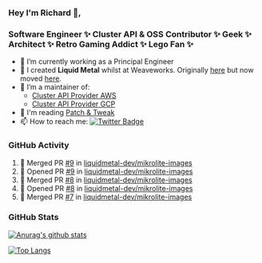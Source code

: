 ### Hey I'm Richard 👋, 

<h3 align="left">Software Engineer ✨ Cluster API & OSS Contributor ✨ Geek ✨ Architect ✨ Retro Gaming Addict ✨ Lego Fan ✨</h3>

- 🔭 I’m currently working as a Principal Engineer
- 📯 I created **Liquid Metal** whilst at Weaveworks. Originally [here](https://github.com/weaveworks-liquidmetal) but now moved [here](https://github.com/liquidmetal-dev).
- 👯 I’m a maintainer of:
  -  [Cluster API Provider AWS](https://github.com/kubernetes-sigs/cluster-api-provider-aws)
  -  [Cluster API Provider GCP](https://github.com/kubernetes-sigs/cluster-api-provider-gcp)
- 💬 I'm reading [Patch & Tweak](https://bjooks.com/products/patch-tweak-exploring-modular-synthesis)
- 📫 How to reach me: [![Twitter Badge](https://img.shields.io/badge/-@fruit_case-00acee?style=flat&logo=Twitter&logoColor=white)](https://twitter.com/intent/follow?screen_name=fruit_case "Follow on Twitter")

### GitHub Activity 

<!--START_SECTION:activity-->
1. 🎉 Merged PR [#9](https://github.com/liquidmetal-dev/mikrolite-images/pull/9) in [liquidmetal-dev/mikrolite-images](https://github.com/liquidmetal-dev/mikrolite-images)
2. 💪 Opened PR [#9](https://github.com/liquidmetal-dev/mikrolite-images/pull/9) in [liquidmetal-dev/mikrolite-images](https://github.com/liquidmetal-dev/mikrolite-images)
3. 🎉 Merged PR [#8](https://github.com/liquidmetal-dev/mikrolite-images/pull/8) in [liquidmetal-dev/mikrolite-images](https://github.com/liquidmetal-dev/mikrolite-images)
4. 💪 Opened PR [#8](https://github.com/liquidmetal-dev/mikrolite-images/pull/8) in [liquidmetal-dev/mikrolite-images](https://github.com/liquidmetal-dev/mikrolite-images)
5. 🎉 Merged PR [#7](https://github.com/liquidmetal-dev/mikrolite-images/pull/7) in [liquidmetal-dev/mikrolite-images](https://github.com/liquidmetal-dev/mikrolite-images)
<!--END_SECTION:activity-->

### GitHub Stats

[![Anurag's github stats](https://github-readme-stats.vercel.app/api?username=richardcase&count_private=true&show_icons=true)](https://github.com/anuraghazra/github-readme-stats)

[![Top Langs](https://github-readme-stats.vercel.app/api/top-langs/?username=richardcase&hide=html&layout=compact)](https://github.com/anuraghazra/github-readme-stats)

